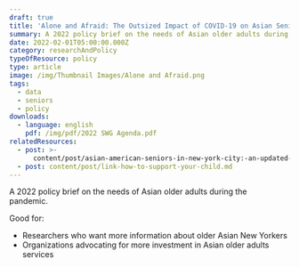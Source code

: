 ```yaml
---
draft: true
title: 'Alone and Afraid: The Outsized Impact of COVID-19 on Asian Seniors'
summary: A 2022 policy brief on the needs of Asian older adults during the pandemic
date: 2022-02-01T05:00:00.000Z
category: researchAndPolicy
typeOfResource: policy
type: article
image: /img/Thumbnail Images/Alone and Afraid.png
tags:
  - data
  - seniors
  - policy
downloads:
  - language: english
    pdf: /img/pdf/2022 SWG Agenda.pdf
relatedResources:
  - post: >-
      content/post/asian-american-seniors-in-new-york-city:-an-updated-snapshot-.md
  - post: content/post/link-how-to-support-your-child.md
---
```


A 2022 policy brief on the needs of Asian older adults during the pandemic. 

Good for:

* Researchers who want more information about older Asian New Yorkers
* Organizations advocating for more investment in Asian older adults services
